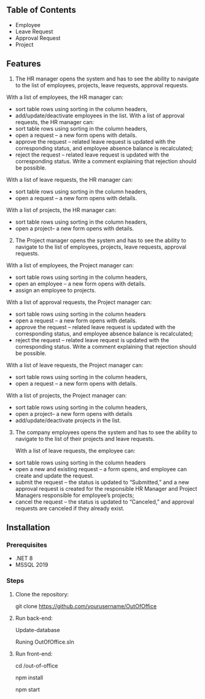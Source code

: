 ## Table of Contents

- Employee
- Leave Request
- Approval Request
- Project

## Features

1. The HR manager opens the system and has to see the ability to navigate to the list of employees, projects, leave requests, approval requests.
   
With a list of employees, the HR manager can:
- sort table rows using sorting in the column headers,
- add/update/deactivate employees in the list.
With a list of approval requests, the HR manager can:
- sort table rows using sorting in the column headers,
- open a request – a new form opens with details.
- approve the request – related leave request is updated with the corresponding status, and employee absence balance is recalculated;
- reject the request – related leave request is updated with the corresponding status. Write a comment explaining that rejection should be possible.

With a list of leave requests, the HR manager can:
- sort table rows using sorting in the column headers,
- open a request – a new form opens with details.

With a list of projects, the HR manager can:
- sort table rows using sorting in the column headers,
- open a project– a new form opens with details.

2. The Project manager opens the system and has to see the ability to navigate to the list of employees, projects, leave requests, approval requests.
   
With a list of employees, the Project manager can:
- sort table rows using sorting in the column headers,
- open an employee – a new form opens with details.
- assign an employee to projects.

With a list of approval requests, the Project manager can:
- sort table rows using sorting in the column headers
- open a request – a new form opens with details.
- approve the request – related leave request is updated with the corresponding status, and employee absence balance is recalculated;
- reject the request – related leave request is updated with the corresponding status. Write a comment explaining that rejection should be possible.

With a list of leave requests, the Project manager can:
- sort table rows using sorting in the column headers,
- open a request – a new form opens with details.

With a list of projects, the Project manager can:
- sort table rows using sorting in the column headers,
- open a project– a new form opens with details
- add/update/deactivate projects in the list.

3. The company employees opens the system and has to see the ability to navigate to the list of their projects and leave requests.
   
   With a list of leave requests, the employee can:
- sort table rows using sorting in the column headers
- open a new and existing request – a form opens, and employee can create and update the request.
- submit the request – the status is updated to “Submitted,” and a new approval request is created for the responsible HR Manager and Project Managers responsible for employee’s projects;
- cancel the request – the status is updated to “Canceled,” and approval requests are canceled if they already exist.
## Installation

### Prerequisites

- .NET 8
- MSSQL 2019

### Steps

1. Clone the repository:

   
    git clone https://github.com/yourusername/OutOfOffice
    
2. Run back-end:

   Update-database
   
   Runing OutOfOffice.sln
    
4. Run front-end:

   cd /out-of-office
   
   npm install
   
   npm start
